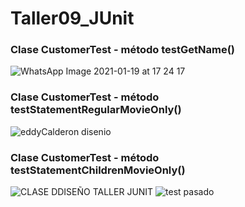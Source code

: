 # Taller09_JUnit
### Clase CustomerTest - método testGetName()
![WhatsApp Image 2021-01-19 at 17 24 17](https://user-images.githubusercontent.com/69025663/105112500-2ad08b00-5a91-11eb-82f1-34f7a0e9970a.jpeg)
### Clase CustomerTest - método testStatementRegularMovieOnly()
![eddyCalderon disenio](https://user-images.githubusercontent.com/49259893/105115610-260ed580-5a97-11eb-8c6d-d1c6d333e4c5.jpeg)
### Clase CustomerTest - método testStatementChildrenMovieOnly()
![CLASE DDISEÑO TALLER JUNIT](https://user-images.githubusercontent.com/68446139/105116352-9bc77100-5a98-11eb-9fef-2637df5e9ba3.JPG)
![test pasado](https://user-images.githubusercontent.com/68446139/105116553-fc56ae00-5a98-11eb-8792-4cfab919d0e4.jpeg)
